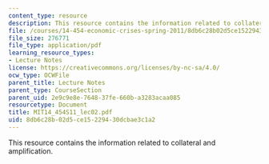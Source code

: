 ```yaml
---
content_type: resource
description: This resource contains the information related to collateral and amplification.
file: /courses/14-454-economic-crises-spring-2011/8db6c28b02d5ce15229430dcbae3c1a2_MIT14_454S11_lec02.pdf
file_size: 276771
file_type: application/pdf
learning_resource_types:
- Lecture Notes
license: https://creativecommons.org/licenses/by-nc-sa/4.0/
ocw_type: OCWFile
parent_title: Lecture Notes
parent_type: CourseSection
parent_uid: 2e9c9e8e-7648-37fe-660b-a3283acaa085
resourcetype: Document
title: MIT14_454S11_lec02.pdf
uid: 8db6c28b-02d5-ce15-2294-30dcbae3c1a2
---
```

This resource contains the information related to collateral and amplification.